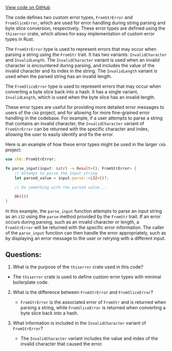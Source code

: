 [View code on GitHub](https://github.com/nervosnetwork/ckb/blob/develop/util/fixed-hash/core/src/error.rs)

The code defines two custom error types, `FromStrError` and `FromSliceError`, which are used for error handling during string parsing and byte slice conversion, respectively. These error types are defined using the `thiserror` crate, which allows for easy implementation of custom error types in Rust.

The `FromStrError` type is used to represent errors that may occur when parsing a string using the `FromStr` trait. It has two variants: `InvalidCharacter` and `InvalidLength`. The `InvalidCharacter` variant is used when an invalid character is encountered during parsing, and includes the value of the invalid character and its index in the string. The `InvalidLength` variant is used when the parsed string has an invalid length.

The `FromSliceError` type is used to represent errors that may occur when converting a byte slice back into a hash. It has a single variant, `InvalidLength`, which is used when the byte slice has an invalid length.

These error types are useful for providing more detailed error messages to users of the `ckb` project, and for allowing for more fine-grained error handling in the codebase. For example, if a user attempts to parse a string that contains an invalid character, the `InvalidCharacter` variant of `FromStrError` can be returned with the specific character and index, allowing the user to easily identify and fix the error.

Here is an example of how these error types might be used in the larger `ckb` project:

```rust
use ckb::FromStrError;

fn parse_input(input: &str) -> Result<(), FromStrError> {
    // Attempt to parse the input string
    let parsed_value = input.parse::<i32>()?;

    // Do something with the parsed value...

    Ok(())
}
```

In this example, the `parse_input` function attempts to parse an input string as an `i32` using the `parse` method provided by the `FromStr` trait. If an error occurs during parsing, such as an invalid character or length, a `FromStrError` will be returned with the specific error information. The caller of the `parse_input` function can then handle the error appropriately, such as by displaying an error message to the user or retrying with a different input.
## Questions:
 1. What is the purpose of the `thiserror` crate used in this code?
   - The `thiserror` crate is used to define custom error types with minimal boilerplate code.

2. What is the difference between `FromStrError` and `FromSliceError`?
   - `FromStrError` is the associated error of `FromStr` and is returned when parsing a string, while `FromSliceError` is returned when converting a byte slice back into a hash.

3. What information is included in the `InvalidCharacter` variant of `FromStrError`?
   - The `InvalidCharacter` variant includes the value and index of the invalid character that caused the error.
